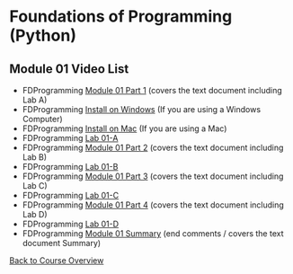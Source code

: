 # Foundations of Programming (Python)  

## Module 01 Video List

* FDProgramming [Module 01 Part 1](https://youtu.be/xoqWGAxwrZ0) (covers the text document including Lab A)
* FDProgramming [Install on Windows](https://youtu.be/AZAwg2dFM7M) (If you are using a Windows Computer)
* FDProgramming [Install on Mac](https://youtu.be/kWPXsl2GnBk) (If you are using a Mac)
* FDProgramming [Lab 01-A](Lab_01_A.md)
* FDProgramming [Module 01 Part 2](https://youtu.be/B83xIjdl1no) (covers the text document including Lab B)
* FDProgramming [Lab 01-B](Lab_01_B.md)
* FDProgramming [Module 01 Part 3](https://youtu.be/s1tbLL8HFUs) (covers the text document including Lab C)
* FDProgramming [Lab 01-C](Lab_01_C.md)
* FDProgramming [Module 01 Part 4](https://youtu.be/VhLSrMcg5Vg) (covers the text document including Lab D)
* FDProgramming [Lab 01-D](Lab_01_D.md)
* FDProgramming [Module 01 Summary](https://youtu.be/OamRCosJuDY) (end comments / covers the text document Summary)

[Back to Course Overview](../README.md)
